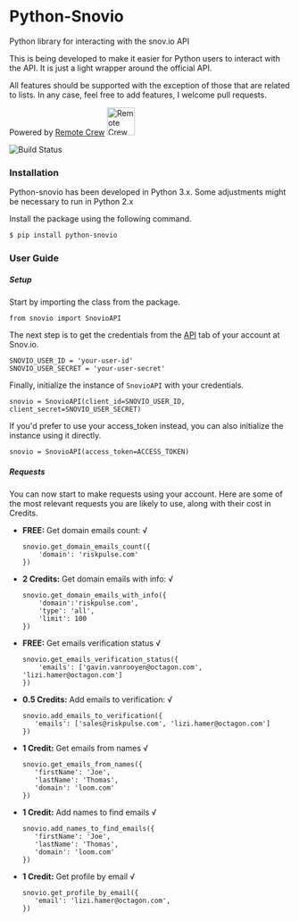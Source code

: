 # Python-Snovio

Python library for interacting with the snov.io API

This is being developed to make it easier for Python users to interact with the API. It is just a light wrapper around the official API. 

All features should be supported with the exception of those that are related to lists. In any case, feel free to add features, I welcome pull requests. 

Powered by [Remote Crew](https://www.remotecrew.io/)
<img src="https://www.remotecrew.io/_nuxt/img/14a498b.png" alt="Remote Crew"  height="50px">

![Build Status](https://travis-ci.org/joemccann/dillinger.svg?branch=master)

### Installation

Python-snovio has been developed in Python 3.x. Some adjustments might be necessary to run in Python 2.x

Install the package using the following command.

```sh
$ pip install python-snovio
```

### User Guide

##### Setup
Start by importing the class from the package. 

```
from snovio import SnovioAPI
```

 The next step is to get the credentials from the [API](https://app.snov.io/api-setting) tab of your account at Snov.io.

```
SNOVIO_USER_ID = 'your-user-id'
SNOVIO_USER_SECRET = 'your-user-secret'
```

Finally, initialize the instance of `SnovioAPI` with your credentials.

```
snovio = SnovioAPI(client_id=SNOVIO_USER_ID, client_secret=SNOVIO_USER_SECRET)
```

If you'd prefer to use your access_token instead, you can also initialize the instance using it directly. 

```
snovio = SnovioAPI(access_token=ACCESS_TOKEN)
```


##### Requests

You can now start to make requests using your account. Here are some of the most relevant requests you are likely to use, along with their cost in Credits.

- **FREE:** Get domain emails count: √
    ```
    snovio.get_domain_emails_count({
        'domain': 'riskpulse.com'
    })
    ```
- **2 Credits:**  Get domain emails with info: √
    ```
    snovio.get_domain_emails_with_info({
        'domain':'riskpulse.com',
        'type': 'all',
        'limit': 100
    })
    ```
- **FREE:**  Get emails verification status √
    ```
    snovio.get_emails_verification_status({
        'emails': ['gavin.vanrooyen@octagon.com', 'lizi.hamer@octagon.com']
    })
    ```
- **0.5 Credits:** Add emails to verification: √
    ```
    snovio.add_emails_to_verification({
       'emails': ['sales@riskpulse.com', 'lizi.hamer@octagon.com']
    })
    ```
- **1 Credit:** Get emails from names √
    ```
    snovio.get_emails_from_names({
       'firstName': 'Joe',
       'lastName': 'Thomas',
       'domain': 'loom.com'
    })
    ```
- **1 Credit:** Add names to find emails √
    ```
    snovio.add_names_to_find_emails({
       'firstName': 'Joe',
       'lastName': 'Thomas',
       'domain': 'loom.com'
    })
    ```
- **1 Credit:** Get profile by email √
    ```
    snovio.get_profile_by_email({
       'email': 'lizi.hamer@octagon.com',
    })
    ```
